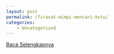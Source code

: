 ```yaml
---
layout: post
permalink: /firasat-mimpi-mencari-kutu/
categories:
    - Uncategorized
---
```


[Baca Selengkapnya](/03)
